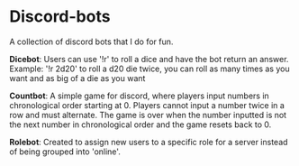 # Discord-bots

A collection of discord bots that I do for fun.

**Dicebot**: Users can use '!r' to roll a dice and have the bot return an answer. Example: '!r 2d20' to roll a d20 die twice, you can roll as many times as you want and as big of a die as you want

**Countbot**: A simple game for discord, where players input numbers in chronological order starting at 0. Players cannot input a number twice in a row and must alternate. The game is over when the number inputted is not the next number in chronological order and the game resets back to 0.

**Rolebot**: Created to assign new users to a specific role for a server instead of being grouped into 'online'.

